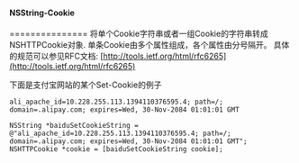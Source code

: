 #### NSString-Cookie
===============
将单个Cookie字符串或者一组Cookie的字符串转成NSHTTPCookie对象.
单条Cookie由多个属性组成，各个属性由分号隔开。
具体的规范可以参见RFC文档: [http://tools.ietf.org/html/rfc6265](http://tools.ietf.org/html/rfc6265)

下面是支付宝网站的某个Set-Cookie的例子

`ali_apache_id=10.228.255.113.1394110376595.4; path=/; domain=.alipay.com; expires=Wed, 30-Nov-2084 01:01:01 GMT`
   
    NSString *baiduSetCookieString = @"ali_apache_id=10.228.255.113.1394110376595.4; path=/; domain=.alipay.com; expires=Wed, 30-Nov-2084 01:01:01 GMT";
    NSHTTPCookie *cookie = [baiduSetCookieString cookie];
